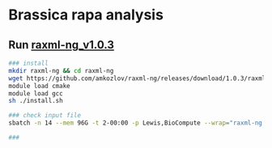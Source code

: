 # Brassica rapa analysis

## Run [raxml-ng_v1.0.3](https://github.com/amkozlov/raxml-ng) 

```bash
### install
mkdir raxml-ng && cd raxml-ng
wget https://github.com/amkozlov/raxml-ng/releases/download/1.0.3/raxml-ng_v1.0.3_linux_x86_64_MPI.zip
module load cmake
module load gcc
sh ./install.sh

### check input file
sbatch -n 14 --mem 96G -t 2-00:00 -p Lewis,BioCompute --wrap="raxml-ng --parse --msa brapa_outgrpSRA_gatk.vcfutils.DP10MQ30.no4298.g0.1m0.05.SNP.3.fa --model GTR+G --prefix T2"

### 
